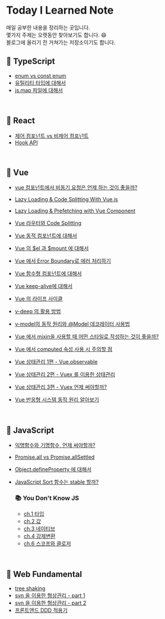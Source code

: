 # Today I Learned Note

매일 공부한 내용을 정리하는 곳입니다.  
몇가지 주제는 오랫동안 찾아보기도 합니다. 😄  
블로그에 올리기 전 거쳐가는 저장소이기도 합니다.

## 📌 TypeScript

- [enum vs const enum](https://github.com/sohnjunior/TIL-Note/blob/main/typescript/enum.md)
- [유틸리티 타입에 대해서](https://github.com/sohnjunior/TIL-Note/blob/main/typescript/utility-types.md)
- [js.map 파일에 대해서](https://github.com/sohnjunior/TIL-Note/blob/main/typescript/map-js.md)

<br />

## 📌 React

- [제어 컴포넌트 vs 비제어 컴포넌트](https://github.com/sohnjunior/TIL-Note/blob/main/react/controlled-uncontrolled.md)
- [Hook API](https://github.com/sohnjunior/TIL-Note/blob/main/react/why-hook.md)

<br />

## 📌 Vue

- [vue 컴포넌트에서 비동기 요청은 언제 하는 것이 좋을까?](https://github.com/sohnjunior/TIL-Note/blob/main/vue/issues/async-lifecycle.md)
- [Lazy Loading & Code Splitting With Vue.js](https://github.com/sohnjunior/TIL-Note/blob/main/vue/performance/lazy%20loading.md)
- [Lazy Loading & Prefetching with Vue Component](https://github.com/sohnjunior/TIL-Note/blob/main/vue/performance/lazy%20loading%20and%20prefetching.md)
- [Vue 라우터와 Code Splitting](https://github.com/sohnjunior/TIL-Note/blob/main/vue/performance/router%20with%20code%20splitting.md)

- [Vue 동적 컴포넌트에 대해서](https://github.com/sohnjunior/TIL-Note/blob/main/vue/features/dynamic-component.md)
- [Vue 의 $el 과 $mount 에 대해서](https://github.com/sohnjunior/TIL-Note/blob/main/vue/features/el-option.md)
- [Vue 에서 Error Boundary로 에러 처리하기](https://github.com/sohnjunior/TIL-Note/blob/main/vue/features/error-boundary.md)
- [Vue 함수형 컴포넌트에 대해서](https://github.com/sohnjunior/TIL-Note/blob/main/vue/features/functional-component.md)
- [Vue keep-alive에 대해서](https://github.com/sohnjunior/TIL-Note/blob/main/vue/features/keep-alive.md)
- [Vue 의 라이프 사이클](https://github.com/sohnjunior/TIL-Note/blob/main/vue/features/lifecycle.md)
- [v-deep 의 활용 방법](https://github.com/sohnjunior/TIL-Note/blob/main/vue/features/v-deep.md)
- [v-model의 동작 원리와 @Model 데코레이터 사용법](https://github.com/sohnjunior/TIL-Note/blob/main/vue/features/v-model.md)
- [Vue 에서 mixin을 사용할 때 어떤 스타일로 작성하는 것이 좋을까?](https://github.com/sohnjunior/TIL-Note/blob/main/vue/features/vue%20mixin.md)
- [Vue 에서 computed 속성 사용 시 주의할 점](https://github.com/sohnjunior/TIL-Note/blob/main/vue/issues/computed-warn.md)
- [Vue 상태관리 1편 - Vue.observable](https://github.com/sohnjunior/TIL-Note/blob/main/vue/state-management/vuex-1.md)
- [Vue 상태관리 2편 - Vuex 를 이용한 상태관리](https://github.com/sohnjunior/TIL-Note/blob/main/vue/state-management/vuex-2.md)
- [Vue 상태관리 3편 - Vuex 언제 써야할까?](https://github.com/sohnjunior/TIL-Note/blob/main/vue/state-management/vuex-3.md)
- [Vue 반응형 시스템 동작 원리 알아보기](https://github.com/sohnjunior/TIL-Note/blob/main/vue/features/reactivity-system.md)

<br />

## 📌 JavaScript

- [익명함수와 기명함수, 언제 써야할까?](https://github.com/sohnjunior/TIL-Note/blob/main/javascript/anonymous-named-function.md)
- [Promise.all vs Promise.allSettled](https://github.com/sohnjunior/TIL-Note/blob/main/javascript/promise-all-and-settled.md)
- [Object.defineProperty 에 대해서](https://github.com/sohnjunior/TIL-Note/blob/main/javascript/object-defineproperty.md)
- [JavaScript Sort 함수는 stable 할까?](https://github.com/sohnjunior/TIL-Note/blob/main/javascript/stable-sort.md)  


  ### 📚 You Don't Know JS

  - [ch.1 타입](https://github.com/sohnjunior/TIL-Note/blob/main/javascript/you-dont-know-js/chapter-1.md)
  - [ch.2 값](https://github.com/sohnjunior/TIL-Note/blob/main/javascript/you-dont-know-js/chapter-2.md)
  - [ch.3 네이티브](https://github.com/sohnjunior/TIL-Note/blob/main/javascript/you-dont-know-js/chapter-3.md)
  - [ch.4 강제변환](https://github.com/sohnjunior/TIL-Note/blob/main/javascript/you-dont-know-js/chapter-4.md)
  - [ch.6 스코프와 클로저](https://github.com/sohnjunior/TIL-Note/blob/main/javascript/you-dont-know-js/chapter-6.md)

<br />

## 📌 Web Fundamental

- [tree shaking](https://github.com/sohnjunior/TIL-Note/blob/main/web-fundamentals/tree-shaking.md)
- [svn 을 이용한 형상관리 - part 1](https://github.com/sohnjunior/TIL-Note/blob/main/web-fundamentals/svn-part-one.md)
- [svn 을 이용한 형상관리 - part 2](https://github.com/sohnjunior/TIL-Note/blob/main/web-fundamentals/svn-part-two.md)
- [프론트엔드 DDD 적용기](https://github.com/sohnjunior/TIL-Note/blob/main/web-fundamentals/ddd.md)
